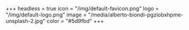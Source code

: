 +++
headless = true
icon = "/img/default-favicon.png"
logo = "/img/default-logo.png"
image = "/media/alberto-biondi-pgziobxhpme-unsplash-2.jpg"
color = "#5d9fbd"
+++
